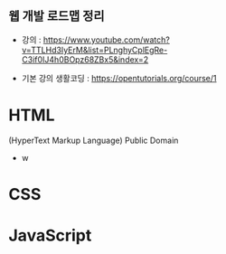 ## 웹 개발 로드맵 정리
- 강의 : https://www.youtube.com/watch?v=TTLHd3IyErM&list=PLnghyCplEgRe-C3if0IJ4h0BOpz68ZBx5&index=2

- 기본 강의 
    생활코딩 : https://opentutorials.org/course/1


# HTML
(HyperText Markup Language)
Public Domain 

- w



# CSS

# JavaScript


